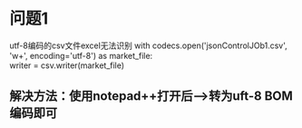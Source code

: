 # 问题1
utf-8编码的csv文件excel无法识别
  with codecs.open('jsonControlJOb1.csv', 'w+', encoding='utf-8') as market_file:  
    writer = csv.writer(market_file)

解决方法：使用notepad++打开后-->转为uft-8 BOM编码即可
---

